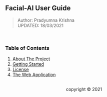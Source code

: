 ## Facial-AI User Guide

> Author: Pradyumna Krishna<br>
> UPDATED: 18/03/2021

<br>

<!-- TABLE OF CONTENTS -->
### Table of Contents
1. [About The Project](/README.md)
2. [Getting Started](Getting%20Started.md)
3. [License](/LICENSE.md)
4. [The Web Application](The%20Web%20Application.md)

<h2></h2>
<p align=center>copyright © 2021</p>